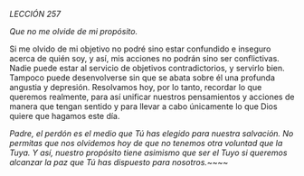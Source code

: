 *LECCIÓN 257*

*Que no me olvide de mi propósito.*

Si me olvido de mi objetivo no podré sino estar confundido e inseguro acerca de quién soy, y así, mis acciones no podrán sino ser conflictivas. Nadie puede estar al servicio de objetivos contradictorios, y servirlo bien. Tampoco puede desenvolverse sin que se abata sobre él una profunda angustia y depresión. Resolvamos hoy, por lo tanto, recordar lo que queremos realmente, para así unificar nuestros pensamientos y acciones de manera que tengan sentido y para llevar a cabo únicamente lo que Dios quiere que hagamos este día.

_Padre, el perdón es el medio que Tú has elegido para nuestra salvación. No permitas que nos olvidemos hoy de que no tenemos otra voluntad que la Tuya. Y así, nuestro propósito tiene asimismo que ser el Tuyo si queremos alcanzar la paz que Tú has dispuesto para nosotros._~~~~
